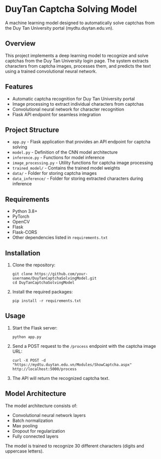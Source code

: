# DuyTan Captcha Solving Model

A machine learning model designed to automatically solve captchas from the Duy Tan University portal (mydtu.duytan.edu.vn).

## Overview

This project implements a deep learning model to recognize and solve captchas from the Duy Tan University login page. The system extracts characters from captcha images, processes them, and predicts the text using a trained convolutional neural network.

## Features

- Automatic captcha recognition for Duy Tan University portal
- Image processing to extract individual characters from captchas
- Convolutional neural network for character recognition
- Flask API endpoint for seamless integration

## Project Structure

- `app.py` - Flask application that provides an API endpoint for captcha solving
- `model.py` - Definition of the CNN model architecture
- `inference.py` - Functions for model inference
- `image_processing.py` - Utility functions for captcha image processing
- `trained_model/` - Contains the trained model weights
- `data/` - Folder for storing captcha images
- `data_inference/` - Folder for storing extracted characters during inference

## Requirements

- Python 3.8+
- PyTorch
- OpenCV
- Flask
- Flask-CORS
- Other dependencies listed in `requirements.txt`

## Installation

1. Clone the repository:

   ```
   git clone https://github.com/your-username/DuyTanCaptchaSolvingModel.git
   cd DuyTanCaptchaSolvingModel
   ```

2. Install the required packages:
   ```
   pip install -r requirements.txt
   ```

## Usage

1. Start the Flask server:

   ```
   python app.py
   ```

2. Send a POST request to the `/process` endpoint with the captcha image URL:

   ```
   curl -X POST -d "https://mydtu.duytan.edu.vn/Modules/ShowCaptcha.aspx" http://localhost:5000/process
   ```

3. The API will return the recognized captcha text.

## Model Architecture

The model architecture consists of:

- Convolutional neural network layers
- Batch normalization
- Max pooling
- Dropout for regularization
- Fully connected layers

The model is trained to recognize 30 different characters (digits and uppercase letters).
